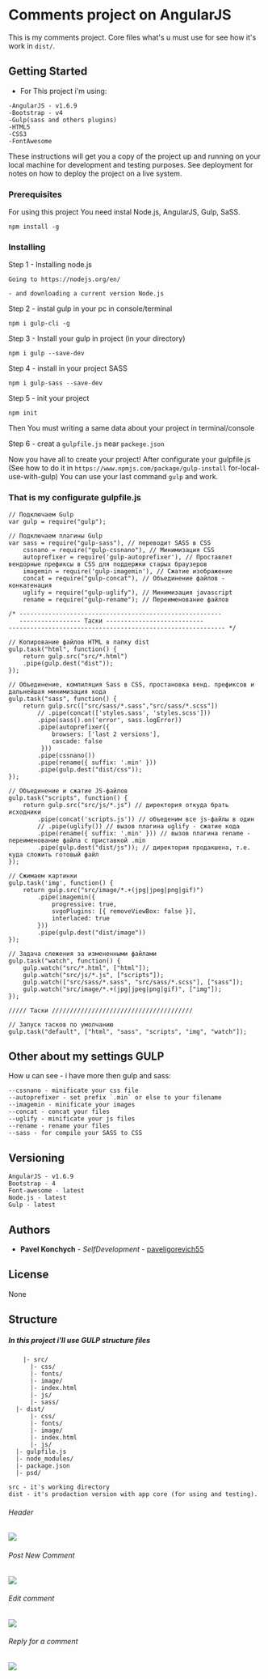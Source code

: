 # Comments project on AngularJS

This is my comments project. Core files what's u must use for see how it's work in `dist/`.

## Getting Started

* For This project i'm using: 

```
-AngularJS - v1.6.9
-Bootstrap - v4
-Gulp(sass and others plugins)
-HTML5
-CSS3
-FontAwesome
```
These instructions will get you a copy of the project up and running on your local machine for development and testing purposes. See deployment for notes on how to deploy the project on a live system.

### Prerequisites

For using this project You need instal Node.js, AngularJS, Gulp, SaSS.

```
npm install -g
```

### Installing

Step 1 - Installing node.js

```
Going to https://nodejs.org/en/

- and downloading a current version Node.js
```

Step 2 - instal gulp in your pc in console/terminal

```
npm i gulp-cli -g
```

Step 3 - Install your gulp in project (in your directory)

```
npm i gulp --save-dev 
```

Step 4 - install in your project SASS

```
npm i gulp-sass --save-dev
```

Step 5 - init your project

```
npm init
```
Then You must writing a same data about your project in terminal/console

Step 6 - creat a `gulpfile.js` near `packege.json`


Now you have all to create your project! After configurate your gulpfile.js (See how to do it in `https://www.npmjs.com/package/gulp-install` for-local-use-with-gulp) You can use your last command `gulp` and work.


### That is my configurate gulpfile.js



```
// Подключаем Gulp
var gulp = require("gulp");

// Подключаем плагины Gulp
var sass = require("gulp-sass"), // переводит SASS в CSS
    cssnano = require("gulp-cssnano"), // Минимизация CSS
    autoprefixer = require('gulp-autoprefixer'), // Проставлет вендорные префиксы в CSS для поддержки старых браузеров
    imagemin = require('gulp-imagemin'), // Сжатие изображение
    concat = require("gulp-concat"), // Объединение файлов - конкатенация
    uglify = require("gulp-uglify"), // Минимизация javascript
    rename = require("gulp-rename"); // Переименование файлов

/* --------------------------------------------------------
   ----------------- Таски ---------------------------
------------------------------------------------------------ */

// Копирование файлов HTML в папку dist
gulp.task("html", function() {
    return gulp.src("src/*.html")
    .pipe(gulp.dest("dist"));
});

// Объединение, компиляция Sass в CSS, простановка венд. префиксов и дальнейшая минимизация кода
gulp.task("sass", function() {
    return gulp.src(["src/sass/*.sass","src/sass/*.scss"])
        // .pipe(concat(['styles.sass', 'styles.scss']))
        .pipe(sass().on('error', sass.logError))
        .pipe(autoprefixer({
            browsers: ['last 2 versions'],
            cascade: false
         }))
        .pipe(cssnano())
        .pipe(rename({ suffix: '.min' }))
        .pipe(gulp.dest("dist/css"));
});

// Объединение и сжатие JS-файлов
gulp.task("scripts", function() {
    return gulp.src("src/js/*.js") // директория откуда брать исходники
        .pipe(concat('scripts.js')) // объеденим все js-файлы в один 
        // .pipe(uglify()) // вызов плагина uglify - сжатие кода
        .pipe(rename({ suffix: '.min' })) // вызов плагина rename - переименование файла с приставкой .min
        .pipe(gulp.dest("dist/js")); // директория продакшена, т.е. куда сложить готовый файл
});

// Сжимаем картинки
gulp.task('img', function() {
    return gulp.src("src/image/*.+(jpg|jpeg|png|gif)")
        .pipe(imagemin({
            progressive: true,
            svgoPlugins: [{ removeViewBox: false }],
            interlaced: true
        }))
        .pipe(gulp.dest("dist/image"))
});

// Задача слежения за измененными файлами
gulp.task("watch", function() {
    gulp.watch("src/*.html", ["html"]);
    gulp.watch("src/js/*.js", ["scripts"]);
    gulp.watch(["src/sass/*.sass", "src/sass/*.scss"], ["sass"]);
    gulp.watch("src/image/*.+(jpg|jpeg|png|gif)", ["img"]);
});

///// Таски ///////////////////////////////////////

// Запуск тасков по умолчанию
gulp.task("default", ["html", "sass", "scripts", "img", "watch"]);
```

## Other about my settings GULP

How u can see - i have more then gulp and sass:

```
--cssnano - minificate your css file
--autoprefixer - set prefix `.min` or else to your filename
--imagemin - minificate your images
--concat - concat your files
--uglify - minificate your js files
--rename - rename your files
--sass - for compile your SASS to CSS
```

## Versioning
```
AngularJS - v1.6.9
Bootstrap - 4
Font-awesome - latest
Node.js - latest
Gulp - latest
```
## Authors

* **Pavel Konchych** - *SelfDevelopment* - [paveligorevich55](https://github.com/paveligorevich55)

## License

None


## Structure
	
##### In this project i'll use GULP structure files

```
	|- src/
      |- css/
      |- fonts/
      |- image/ 
      |- index.html
      |- js/ 
      |- sass/
  |- dist/
      |- css/
      |- fonts/
      |- image/ 
      |- index.html
      |- js/ 
  |- gulpfile.js
  |- node_modules/
  |- package.json
  |- psd/
```
```
src - it's working directory
dist - it's prodaction version with app core (for using and testing).
```

###### Header
![](http://i.piccy.info/i9/999bdfd7ecf6cccfdba1384edaefd7b9/1536602248/225251/1268617/Snymok_ekrana_2018_09_10_v_20_54_49.jpg)
###### Post New Comment
![](http://i.piccy.info/i9/0502e8345f53297eb1687826a051f22b/1536602453/154057/1268617/Snymok_ekrana_2018_09_10_v_20_55_04.png)
###### Edit comment
![](http://i.piccy.info/i9/30d4534abb5a16a80662229af16e45ab/1536602741/76507/1268617/Snymok_ekrana_2018_09_10_v_20_55_58.png)
###### Reply for a comment
![](http://i.piccy.info/i9/a8e71449c1da1d82815e907bf57bd212/1536602653/78720/1268617/Snymok_ekrana_2018_09_10_v_20_55_38.png)






